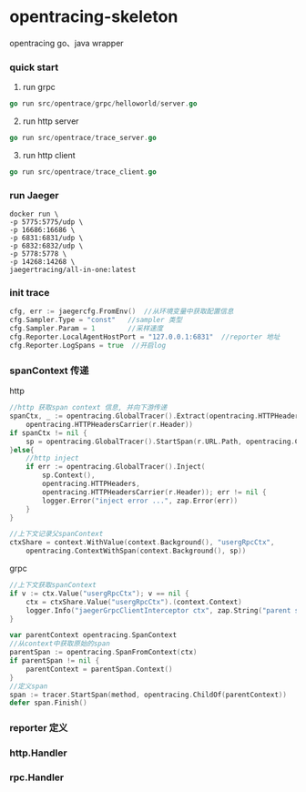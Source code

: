 # opentracing-skeleton
opentracing go、java wrapper 


### quick start

1. run grpc
```go
go run src/opentrace/grpc/helloworld/server.go
```

2. run http server
```go
go run src/opentrace/trace_server.go 
```

3. run http client
```go
go run src/opentrace/trace_client.go 
```


### run Jaeger 

```shell
docker run \
-p 5775:5775/udp \
-p 16686:16686 \
-p 6831:6831/udp \
-p 6832:6832/udp \
-p 5778:5778 \
-p 14268:14268 \
jaegertracing/all-in-one:latest
```

### init trace
```go
cfg, err := jaegercfg.FromEnv()  //从环境变量中获取配置信息
cfg.Sampler.Type = "const" 	 //sampler 类型
cfg.Sampler.Param = 1		 //采样速度
cfg.Reporter.LocalAgentHostPort = "127.0.0.1:6831"  //reporter 地址
cfg.Reporter.LogSpans = true  //开启log
```

### spanContext 传递

http

```go
//http 获取span context 信息, 并向下游传递
spanCtx, _ := opentracing.GlobalTracer().Extract(opentracing.HTTPHeaders, 
	opentracing.HTTPHeadersCarrier(r.Header))
if spanCtx != nil {
	sp = opentracing.GlobalTracer().StartSpan(r.URL.Path, opentracing.ChildOf(spanCtx))
}else{
	//http inject
	if err := opentracing.GlobalTracer().Inject(
		sp.Context(),
		opentracing.HTTPHeaders,
		opentracing.HTTPHeadersCarrier(r.Header)); err != nil {
		logger.Error("inject error ...", zap.Error(err))
	}
}

//上下文记录父spanContext
ctxShare = context.WithValue(context.Background(), "usergRpcCtx", 
    opentracing.ContextWithSpan(context.Background(), sp))
```

grpc

```go
//上下文获取spanContext
if v := ctx.Value("usergRpcCtx"); v == nil {
	ctx = ctxShare.Value("usergRpcCtx").(context.Context)
	logger.Info("jaegerGrpcClientInterceptor ctx", zap.String("parent spanContext", fmt.Sprintf("%s", ctx)))
}

var parentContext opentracing.SpanContext
//从context中获取原始的span
parentSpan := opentracing.SpanFromContext(ctx)
if parentSpan != nil {
    parentContext = parentSpan.Context()
}
//定义span
span := tracer.StartSpan(method, opentracing.ChildOf(parentContext))
defer span.Finish()
```


### reporter 定义



### http.Handler



### rpc.Handler





